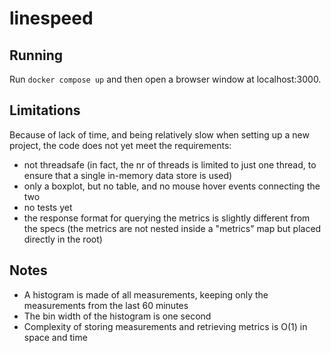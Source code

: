 # linespeed

## Running

Run `docker compose up` and then open a browser window at localhost:3000.

## Limitations

Because of lack of time, and being relatively slow when setting up a new project, the code
does not yet meet the requirements:

- not threadsafe (in fact, the nr of threads is limited to just one thread, to ensure that a single
  in-memory data store is used)
- only a boxplot, but no table, and no mouse hover events connecting the two
- no tests yet
- the response format for querying the metrics is slightly different from the specs (the metrics
  are not nested inside a "metrics" map but placed directly in the root)

## Notes

- A histogram is made of all measurements, keeping only the measurements from the last 60 minutes
- The bin width of the histogram is one second
- Complexity of storing measurements and retrieving metrics is O(1) in space and time

